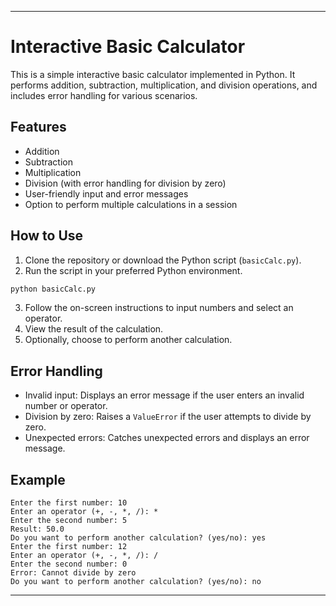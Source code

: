 
---

# Interactive Basic Calculator

This is a simple interactive basic calculator implemented in Python. It performs addition, subtraction, multiplication, and division operations, and includes error handling for various scenarios.

## Features

- Addition
- Subtraction
- Multiplication
- Division (with error handling for division by zero)
- User-friendly input and error messages
- Option to perform multiple calculations in a session

## How to Use

1. Clone the repository or download the Python script (`basicCalc.py`).
2. Run the script in your preferred Python environment.

```bash
python basicCalc.py
```

3. Follow the on-screen instructions to input numbers and select an operator.
4. View the result of the calculation.
5. Optionally, choose to perform another calculation.

## Error Handling

- Invalid input: Displays an error message if the user enters an invalid number or operator.
- Division by zero: Raises a `ValueError` if the user attempts to divide by zero.
- Unexpected errors: Catches unexpected errors and displays an error message.

## Example

```plaintext
Enter the first number: 10
Enter an operator (+, -, *, /): *
Enter the second number: 5
Result: 50.0
Do you want to perform another calculation? (yes/no): yes
Enter the first number: 12
Enter an operator (+, -, *, /): /
Enter the second number: 0
Error: Cannot divide by zero
Do you want to perform another calculation? (yes/no): no
```

---
